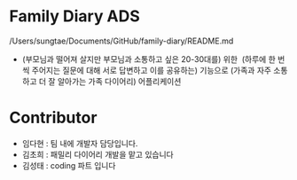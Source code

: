 # Family Diary ADS
/Users/sungtae/Documents/GitHub/family-diary/README.md
- (부모님과 떨어져 살지만 부모님과 소통하고 싶은 20-30대를) 위한  (하루에 한 번씩 주어지는 질문에 대해 서로 답변하고 이를 공유하는) 기능으로 (가족과 자주 소통하고 더 잘 알아가는 가족 다이어리) 어플리케이션

# Contributor

- 임다현 : 팀 내에 개발자 담당입니다.
- 김초희 : 패밀리 다이어리 개발을 맡고 있습니다
- 김성태 : coding 파트 입니다

